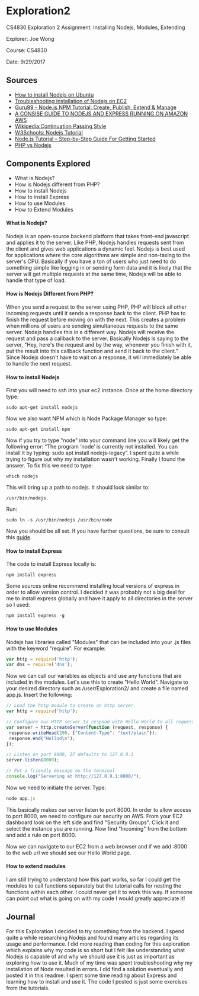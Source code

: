 # Exploration2
CS4830 Exploration 2 Assignment: Installing Nodejs, Modules, Extending

Explorer: Joe Wong

Course: CS4830

Date: 9/29/2017

## Sources
* [How to install Nodejs on Ubuntu](https://www.digitalocean.com/community/tutorials/how-to-install-node-js-on-ubuntu-16-04)
* [Troubleshooting installation of Nodejs on EC2](https://vijayasankarn.wordpress.com/2016/12/30/running-nodejs-in-amazon-ec2/)
* [Guru99 - Node.js NPM Tutorial: Create, Publish, Extend & Manage](https://www.guru99.com/node-js-modules-create-publish.html)
* [A CONSISE GUIDE TO NODEJS AND EXPRESS RUNNING ON AMAZON AWS](http://www.superunrelated.com/2014/09/a-consise-guide-to-nodejs-and-express-running-on-amazon-aws/)
* [Wikipedia:Continuation Passing Style](https://en.wikipedia.org/wiki/Continuation-passing_style)
* [W3Schools: Nodejs Tutorial](https://www.w3schools.com/nodejs/)
* [Node.js Tutorial – Step-by-Step Guide For Getting Started](https://www.airpair.com/javascript/node-js-tutorial)
* [PHP vs Nodejs](https://www.sitepoint.com/sitepoint-smackdown-php-vs-node-js/)

## Components Explored
* What is Nodejs?
* How is Nodejs different from PHP?
* How to install Nodejs
* How to install Express
* How to use Modules
* How to Extend Modules

#### What is Nodejs?
Nodejs is an open-source backend platform that takes front-end javascript and applies it to the server. Like PHP, Nodejs handles requests sent from the client and gives web applications a dynamic feel. Nodejs is best used for applications where the core algorithms are simple and non-taxing to the server's CPU. Basically if you have a ton of users who just need to do something simple like logging in or sending form data and it is likely that the server will get multiple requests at the same time, Nodejs will be able to handle that type of load.

#### How is Nodejs Different from PHP?
When you send a request to the server using PHP, PHP will block all other incoming requests until it sends a response back to the client. PHP has to finish the request before moving on with the next. This creates a problem when millions of users are sending simultaneous requests to the same server. Nodejs handles this in a different way. Nodejs will receive the request and pass a callback to the server. Basically Nodejs is saying to the server, "Hey, here's the request and by the way, whenever you finish with it, put the result into this callback function and send it back to the client." Since Nodejs doesn't have to wait on a response, it will immediately be able to handle the next request.

#### How to install Nodejs
First you will need to ssh into your ec2 instance. Once at the home directory type:
```Shell
sudo apt-get install nodejs
```
Now we also want NPM which is Node Package Manager so type:
```Shell
sudo apt-get install npm
```
Now if you try to type "node" into your command line you will likely get the following error: “The program ‘node’ is currently not 
installed. You can install it by typing: sudo apt install nodejs-legacy”. I spent quite a while trying to figure out why my installation wasn't working. Finally I found the answer. To fix this we need to type:
```Shell
which nodejs
```
This will bring up a path to nodejs. It should look similar to:
```Shell
/usr/bin/nodejs.
```
Run:
```Shell
sudo ln -s /usr/bin/nodejs /usr/bin/node
```
Now you should be all set. If you have further questions, be sure to consult this [guide](https://vijayasankarn.wordpress.com/2016/12/30/running-nodejs-in-amazon-ec2/).

#### How to install Express
The code to install Express locally is:
```Shell
npm install express
```
Some sources online recommend installing local versions of express in order to allow version control. I decided it was probably not a big deal for me to install express globally and have it apply to all directories in the server so I used:
```Shell
npm install express -g
```

#### How to use Modules
Nodejs has libraries called "Modules" that can be included into your .js files with the keyword "require". For example:
```Javascript
var http = require('http');
var dns = require('dns');
```
Now we can call our variables as objects and use any functions that are included in the modules. Let's use this to create "Hello World".
Navigate to your desired directory such as /user/Exploration2/ and create a file named app.js. Insert the following:
```Javascript
// Load the http module to create an http server.
var http = require('http');

// Configure our HTTP server to respond with Hello World to all requests.
var server = http.createServer(function (request, response) {
 response.writeHead(200, {"Content-Type": "text/plain"});
 response.end("Hellod\n");
});

// Listen on port 8000, IP defaults to 127.0.0.1
server.listen(8000);

// Put a friendly message on the terminal
console.log("Servering at http://127.0.0.1:8000/");
```
Now we need to initiate the server. Type:
```Javascript
node app.js
```
This basically makes our server listen to port 8000. In order to allow access to port 8000, we need to configure our security on 
AWS. From your EC2 dashboard look on the left side and find "Security Groups". Click it and select the instance you are running. Now
find "Incoming" from the bottom and add a rule on port 8000.

Now we can navigate to our EC2 from a web browser and if we add :8000 to the web url we should see our Hello World page.

#### How to extend modules
I am still trying to understand how this part works, so far I could get the modules to call functions separately but the tutorial calls
for nesting the functions within each other. I could never get it to work this way. If someone can point out what is going on with my code I would greatly appreciate it!

## Journal
For this Exploration I decided to try something from the backend. I spend quite a while researching Nodejs and found many articles
regarding its usage and performance. I did more reading than coding for this exploration which explains why my code is so short but I felt like understanding what Nodejs is capable of and why we should use it is just as important as exploring how to use it. Much of my time was spent troubleshooting why my installation of Node resulted in errors. I did find a solution eventually and posted it in this readme. I spent some time reading about Express and learning how to install and use it. The code I posted is just some exercises from the tutorials.

